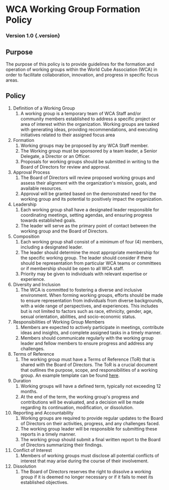 # WCA Working Group Formation Policy

### Version 1.0 {.version}

## Purpose
The purpose of this policy is to provide guidelines for the formation and operation of working groups within the World Cube Association (WCA) in order to facilitate collaboration, innovation, and progress in specific focus areas.

## Policy
1. Definition of a Working Group
   1. A working group is a temporary team of WCA Staff and/or community members established to address a specific project or area of interest within the organization. Working groups are tasked with generating ideas, providing recommendations, and executing initiatives related to their assigned focus area
2. Formation
   1. Working groups may be proposed by any WCA Staff member.
   2. The Working group must be sponsored by a team leader, a Senior Delegate, a Director or an Officer.
   3.  Proposals for working groups should be submitted in writing to the Board of Directors for review and approval.
3. Approval Process
   1. The Board of Directors will review proposed working groups and assess their alignment with the organization's mission, goals, and available resources.
   2. Approval will be granted based on the demonstrated need for the working group and its potential to positively impact the organization.
4. Leadership
   1. Each working group shall have a designated leader responsible for coordinating meetings, setting agendas, and ensuring progress towards established goals.
   2. The leader will serve as the primary point of contact between the working group and the Board of Directors.
5. Composition
   1. Each working group shall consist of a minimum of four (4) members, including a designated leader. 
   2. The leader should determine the most appropriate membership for the specific working group.  The leader should consider if there should be representation from particular WCA teams or committees or if membership should be open to all WCA staff.
   3. Priority may be given to individuals with relevant expertise or experience. 
6. Diversity and Inclusion
   1. The WCA is committed to fostering a diverse and inclusive environment. When forming working groups, efforts should be made to ensure representation from individuals from diverse backgrounds, with a wide range of perspectives, and experiences. This includes but is not limited to factors such as race, ethnicity, gender, age, sexual orientation, abilities, and socio-economic status. 
7. Responsibilities of Working Group Members
   1. Members are expected to actively participate in meetings, contribute ideas and insights, and complete assigned tasks in a timely manner.
   2. Members should communicate regularly with the working group leader and fellow members to ensure progress and address any challenges.
8. Terms of Reference 
   1. The working group must have a Terms of Reference (ToR) that is shared with the Board of Directors. The ToR is a crucial document that outlines the purpose, scope, and responsibilities of a working group. An example template can be found [here](https://docs.google.com/document/d/1du0LKmBeJlBNbzRjCoqmfEI5ILDNQ6FJYT9eowGLZGM/edit).
9. Duration
   1. Working groups will have a defined term, typically not exceeding 12 months.
   2. At the end of the term, the working group's progress and contributions will be evaluated, and a decision will be made regarding its continuation, modification, or dissolution.
10. Reporting and Accountability
    1. Working groups are required to provide regular updates to the Board of Directors on their activities, progress, and any challenges faced.
    2. The working group leader will be responsible for submitting these reports in a timely manner.
    3. The working group should submit a final written report to the Board of Directors summarizing their findings. 
11. Conflict of Interest
    1. Members of working groups must disclose all potential conflicts of interest that may arise during the course of their involvement.
12. Dissolution
    1. The Board of Directors reserves the right to dissolve a working group if it is deemed no longer necessary or if it fails to meet its established objectives.
